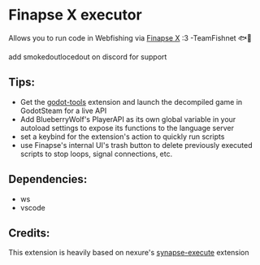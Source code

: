 # Finapse X executor
Allows you to run code in Webfishing via [Finapse X](https://thunderstore.io/c/webfishing/p/TeamFishnet/FinapseX/) :3 -TeamFishnet 🐟🥅

add smokedoutlocedout on discord for support

## Tips:   
- Get the [godot-tools](https://marketplace.visualstudio.com/items?itemName=geequlim.godot-tools) extension and launch the decompiled game in GodotSteam for a live API
- Add BlueberryWolf's PlayerAPI as its own global variable in your autoload settings to expose its functions to the language server 
- set a keybind for the extension's action to quickly run scripts
- use Finapse's internal UI's trash button to delete previously executed scripts to stop loops, signal connections, etc.

## Dependencies:
- ws
- vscode

## Credits:
This extension is heavily based on nexure's [synapse-execute](https://marketplace.visualstudio.com/items?itemName=nexure.synapse-executor) extension